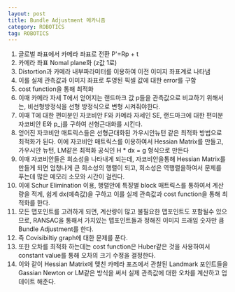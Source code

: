 ```yaml
---
layout: post
title: Bundle Adjustment 메카니즘
category: ROBOTICS
tag: ROBOTICS
---
```


1. 글로벌 좌표에서 카메라 좌표로 전환 P'=Rp + t
2. 카메라 좌표 Nomal plane화 (z값 1로)
3. Distortion과 카메라 내부파라미터를 이용하여 이전 이미지 좌표계로 나타냄
4. 이를 실제 관측값과 이미지 좌표로 투영된 픽셀 값에 대한 error를 구함
5. cost function을 통해 최적화
6. 이때 카메라 자세 T에서 얻어지는 랜드마크 값 p들을 관측값으로 비교하기 위해서는, 비선형방정식을 선형 방정식으로 변형 시켜줘야한다.
7. 이때 T에 대한 편미분인 자코비안 F와 카메라 자세인 SE, 랜드마크에 대한 편미분 자코비안 E와 p_j를 구하여 선형근대화를 시킨다.
8. 얻어진 자코비안 매트릭스들은 선형근대화된 가우시안뉴턴 같은 최적화 방법으로 최적화가 된다. 이에 자코비안 매트릭스를 이용하여서 Hessian Matrix를 만들고, 가우시안 뉴턴, LM같은 최적화 공식인 H * dx = g 형식으로 만든다
9. 이때 자코비안들은 희소성을 나타내게 되는데, 자코비안을통해 Hessian Matrix를 만들게 되면 엄청나게 큰 희소성의 행렬이 되고, 희소성은 역행렬을하여서 문제를 푸는데 많은 메모리 소모와 시간이 걸린다.
10. 이에 Schur Elimination 이용, 행렬안에 특징별 block 매트릭스를 통하여서 계산량을 적게, 쉽게 dx(예측값)을 구하고 이를 실제 관측값과 cost function을 통해 최적화를 한다.
11. 모든 맵포인트를 고려하게 되면, 계산량이 많고 불필요한 맵포인트도 포함될수 있으므로, RANSAC을 통해서 가치있는 맵포인트들과 정해진 이미지 프래임 숫자만 큼 Bundle Adjustment를 한다.
12. 즉 Covisibiltiy graph에 대한 문제를 푼다.
13. 또한 오차를 최적화 하는데는 cost function은 Huber같은 것을 사용하여서 constant value를 통해 오차의 크기 수정을 결정한다.
14. 이와 같이 Hessian Matrix에 맺친 카메라 포즈에서 관찰된 Landmark 포인트들을 Gassian Newton or LM같은 방식을 써서 실제 관측값에 대한 오차를 계산하고 업데이트 해준다.
